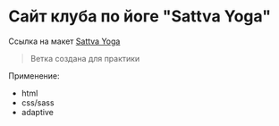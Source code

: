 
# Сайт клуба по йоге "Sattva Yoga"
Ссылка на макет [Sattva Yoga](https://www.figma.com/file/8O6olqtiOsNH6vw40hWkst/Sattva-Yoga?type=design&node-id=47%3A309&mode=design&t=biMOILAJtg2feDVm-1)

> Ветка создана для практики

Применение:
- html
- css/sass
- adaptive
  
